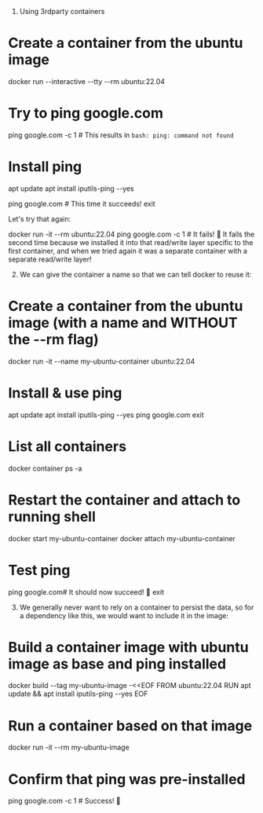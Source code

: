 

1. Using 3rdparty containers

# Create a container from the ubuntu image
docker run --interactive --tty --rm ubuntu:22.04

# Try to ping google.com
ping google.com -c 1 # This results in `bash: ping: command not found`

# Install ping
apt update
apt install iputils-ping --yes

ping google.com # This time it succeeds!
exit

Let's try that again:

docker run -it --rm ubuntu:22.04
ping google.com -c 1 # It fails! 🤔
It fails the second time because we installed it into that read/write layer specific to the first container, and when we tried again it was a separate container with a separate read/write layer!


2. We can give the container a name so that we can tell docker to reuse it:

# Create a container from the ubuntu image (with a name and WITHOUT the --rm flag)
docker run -it --name my-ubuntu-container ubuntu:22.04

# Install & use ping
apt update
apt install iputils-ping --yes
ping google.com
exit

# List all containers
docker container ps -a 

# Restart the container and attach to running shell
docker start my-ubuntu-container
docker attach my-ubuntu-container

# Test ping
ping google.com# It should now succeed! 🎉
exit


3. We generally never want to rely on a container to persist the data, so for a dependency like this, we would want to include it in the image:

# Build a container image with ubuntu image as base and ping installed
docker build --tag my-ubuntu-image -<<EOF
FROM ubuntu:22.04
RUN apt update && apt install iputils-ping --yes
EOF

# Run a container based on that image
docker run -it --rm my-ubuntu-image

# Confirm that ping was pre-installed
ping google.com -c 1 # Success! 🥳